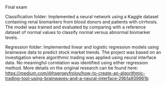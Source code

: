 Final exam

Classification folder: Implemented a neural network using a Kaggle dataset containing renal biomarkers from blood donors and patients with cirrhosis. The model was trained and evaluated by comparing with a reference dataset of normal values to classify normal versus abnormal biomarker levels.

Regression folder: Implemented linear and logistic regression models using brainwave data to predict stock market trends. The project was based on an investigation where algorithmic trading was applied using neural interface data. No meaningful correlation was identified using either regression method. More details on the original research can be found here: https://medium.com/@hsergeyfrolov/how-to-create-an-algorithmic-trading-tool-using-brainwaves-and-a-neural-interface-29b1a939961b
